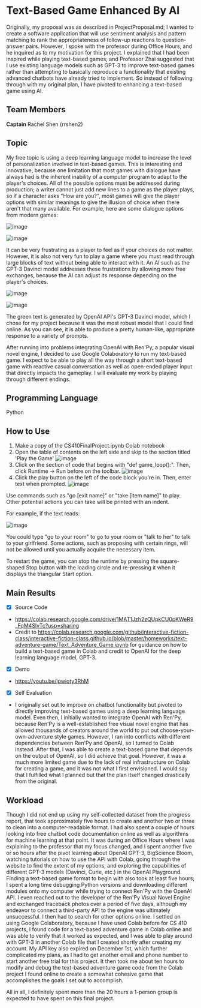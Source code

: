 # Text-Based Game Enhanced By AI

Originally, my proposal was as described in ProjectProposal.md; I wanted to create a software application that will use sentiment analysis and pattern matching to rank the appropriateness of follow-up reactions to question-answer pairs. However, I spoke with the professor during Office Hours, and he inquired as to my motivation for this project. I explained that I had been inspired while playing text-based games, and Professor Zhai suggested that I use existing language models such as GPT-3 to improve text-based games rather than attempting to basically reproduce a functionality that existing advanced chatbots have already tried to implement. So instead of following through with my original plan, I have pivoted to enhancing a text-based game using AI. 

## Team Members

**Captain** Rachel Shen (rrshen2)

## Topic

My free topic is using a deep learning language model to increase the level of personalization involved in text-based games. This is interesting and innovative, because one limitation that most games with dialogue have always had is the inherent inability of a computer program to adapt to the player's choices. All of the possible options must be addressed during production; a writer cannot just add new lines to a game as the player plays, so if a character asks "How are you?", most games will give the player options with similar meanings to give the illusion of choice when there aren't that many available. For example, here are some dialogue options from modern games:

![image](https://user-images.githubusercontent.com/42553808/205719491-2471f506-00cf-4395-980d-45d9b9df8562.png)

![image](https://user-images.githubusercontent.com/42553808/205719722-19dc3218-ff36-4ba0-98fc-03c41fe2c6a3.png)

It can be very frustrating as a player to feel as if your choices do not matter. However, it is also not very fun to play a game where you must read through large blocks of text without being able to interact with it. An AI such as the GPT-3 Davinci model addresses these frustrations by allowing more free exchanges, because the AI can adjust its response depending on the player's choices.

![image](https://user-images.githubusercontent.com/42553808/205720622-eb28c421-e2b2-4cc7-ba69-e0cc4da4be60.png)

![image](https://user-images.githubusercontent.com/42553808/205720957-c642a185-4972-4916-b095-7273de6e2ccf.png)

The green text is generated by OpenAI API's GPT-3 Davinci model, which I chose for my project because it was the most robust model that I could find online. As you can see, it is able to produce a pretty human-like, appropriate response to a variety of prompts.

After running into problems integrating OpenAI with Ren'Py, a popular visual novel engine, I decided to use Google Colaboratory to run my text-based game. I expect to be able to play all the way through a short text-based game with reactive casual conversation as well as open-ended player input that directly impacts the gameplay. I will evaluate my work by playing through different endings.

## Programming Language

Python

## How to Use

1. Make a copy of the CS410FinalProject.ipynb Colab notebook
2. Open the table of contents on the left side and skip to the section titled 'Play the Game'
![image](https://user-images.githubusercontent.com/42553808/206591884-6af5d78f-b8fc-4f91-933a-0507523be7b7.png)
2. Click on the section of code that begins with "def game_loop():". Then, click Runtime -> Run before on the toolbar.
![image](https://user-images.githubusercontent.com/42553808/206592034-b7e17100-e48c-4554-88cc-a9d87e9de9f5.png)
3. Click the play button on the left of the code block you're in. Then, enter text when prompted.
![image](https://user-images.githubusercontent.com/42553808/206592160-9431a342-f1ca-4671-8e41-3e625593a5a9.png)

Use commands such as "go [exit name]" or "take [item name]" to play. Other potential actions you can take will be printed with an indent.

For example, if the text reads:

![image](https://user-images.githubusercontent.com/42553808/206592662-2fc80e13-3e3f-456c-b58f-7f24c79a3a05.png)
  
You could type "go to your room" to go to your room or "talk to her" to talk to your girlfriend. Some actions, such as proposing with certain rings, will not be allowed until you actually acquire the necessary item.

To restart the game, you can stop the runtime by pressing the square-shaped Stop button with the loading circle and re-pressing it when it displays the triangular Start option.

## Main Results

- [x] Source Code
 - https://colab.research.google.com/drive/1MAT1Jzh2zQUpkCU0pKWeR9_FqM4SlvTc?usp=sharing
 - Credit to https://colab.research.google.com/github/interactive-fiction-class/interactive-fiction-class.github.io/blob/master/homeworks/text-adventure-game/Text_Adventure_Game.ipynb for guidance on how to build a text-based game in Colab and credit to OpenAI for the deep learning language model, GPT-3.
- [x] Demo
 - https://youtu.be/ipwioty3RhM
- [x] Self Evaluation
 - I originally set out to improve on chatbot functionality but pivoted to directly improving text-based games using a deep learning language model. Even then, I initially wanted to integrate OpenAI with Ren'Py, because Ren'Py is a well-established free visual novel engine that has allowed thousands of creators around the world to put out choose-your-own-adventure style games. However, I ran into conflicts with different dependencies between Ren'Py and OpenAI, so I turned to Colab instead. After that, I was able to create a text-based game that depends on the output of OpenAI, so I did achieve that goal. However, it was a much more limited game due to the lack of real infrastructure on Colab for creating a game, and it was not what I first envisioned. I would say that I fulfilled what I planned but that the plan itself changed drastically from the original.

## Workload

Though I did not end up using my self-collected dataset from the progress report, that took approximately five hours to create and another two or three to clean into a computer-readable format. I had also spent a couple of hours looking into free chatbot code documentation online as well as algorithms for machine learning at that point. It was during an Office Hours where I was explaining to the professor that my focus changed, and I spent another five or so hours after the pivot learning about OpenAI GPT-3, BigScience Bloom, watching tutorials on how to use the API with Colab, going through the website to find the extent of my options, and exploring the capabilities of different GPT-3 models (Davinci, Curie, etc.) in the OpenAI Playground. Finding a text-based game format to begin with also took at least five hours; I spent a long time debugging Python versions and downloading different modules onto my computer while trying to connect Ren'Py with the OpenAI API. I even reached out to the developer of the Ren'Py Visual Novel Engine and exchanged traceback photos over a period of five days, although my endeavor to connect a third-party API to the engine was ultimately unsuccessful. I then had to search for other options online. I settled on using Google Colaboratory, because I have used Colab before for CS 410 projects, I found code for a text-based adventure game in Colab online and was able to verify that it worked as expected, and I was able to play around with GPT-3 in another Colab file that I created shortly after creating my account. My API key also expired on December 1st, which further complicated my plans, as I had to get another email and phone number to start another free trial for this project. It then took me about ten hours to modify and debug the text-based adventure game code from the Colab project I found online to create a somewhat cohesive game that accomplishes the goals I set out to accomplish.

All in all, I definitely spent more than the 20 hours a 1-person group is expected to have spent on this final project.
